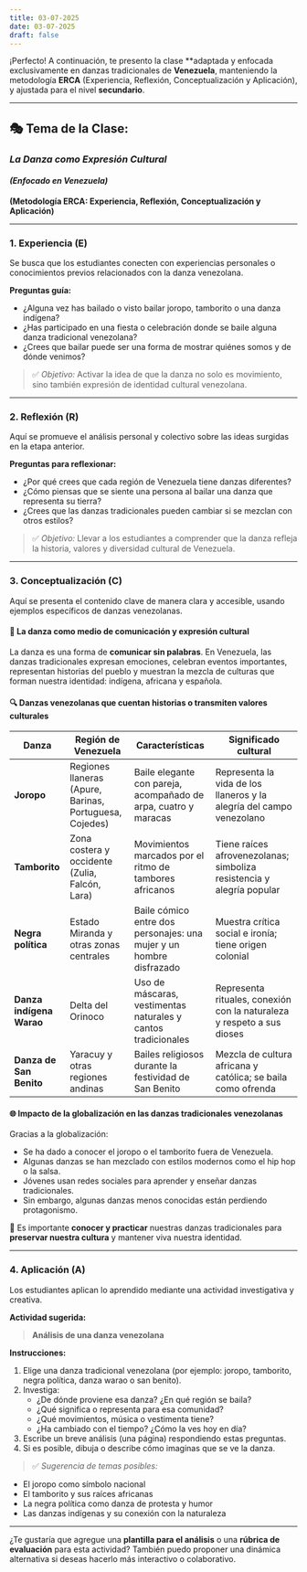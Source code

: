 ```yaml
---
title: 03-07-2025
date: 03-07-2025
draft: false
---
```


¡Perfecto! A continuación, te presento la clase **adaptada y enfocada exclusivamente en danzas tradicionales de **Venezuela**, manteniendo la metodología **ERCA** (Experiencia, Reflexión, Conceptualización y Aplicación), y ajustada para el nivel **secundario**.

---

## 🎭 **Tema de la Clase:**  
### *La Danza como Expresión Cultural*  
#### *(Enfocado en Venezuela)*

**(Metodología ERCA: Experiencia, Reflexión, Conceptualización y Aplicación)**

---

### **1. Experiencia (E)**

Se busca que los estudiantes conecten con experiencias personales o conocimientos previos relacionados con la danza venezolana.

**Preguntas guía:**

- ¿Alguna vez has bailado o visto bailar joropo, tamborito o una danza indígena?
- ¿Has participado en una fiesta o celebración donde se baile alguna danza tradicional venezolana?
- ¿Crees que bailar puede ser una forma de mostrar quiénes somos y de dónde venimos?

> ✅ *Objetivo:* Activar la idea de que la danza no solo es movimiento, sino también expresión de identidad cultural venezolana.

---

### **2. Reflexión (R)**

Aquí se promueve el análisis personal y colectivo sobre las ideas surgidas en la etapa anterior.

**Preguntas para reflexionar:**

- ¿Por qué crees que cada región de Venezuela tiene danzas diferentes?
- ¿Cómo piensas que se siente una persona al bailar una danza que representa su tierra?
- ¿Crees que las danzas tradicionales pueden cambiar si se mezclan con otros estilos?

> ✅ *Objetivo:* Llevar a los estudiantes a comprender que la danza refleja la historia, valores y diversidad cultural de Venezuela.

---

### **3. Conceptualización (C)**

Aquí se presenta el contenido clave de manera clara y accesible, usando ejemplos específicos de danzas venezolanas.

#### 📌 **La danza como medio de comunicación y expresión cultural**

La danza es una forma de **comunicar sin palabras**. En Venezuela, las danzas tradicionales expresan emociones, celebran eventos importantes, representan historias del pueblo y muestran la mezcla de culturas que forman nuestra identidad: indígena, africana y española.

#### 🔍 **Danzas venezolanas que cuentan historias o transmiten valores culturales**

| Danza | Región de Venezuela | Características | Significado cultural |
|-------|----------------------|------------------|------------------------|
| **Joropo** | Regiones llaneras (Apure, Barinas, Portuguesa, Cojedes) | Baile elegante con pareja, acompañado de arpa, cuatro y maracas | Representa la vida de los llaneros y la alegría del campo venezolano |
| **Tamborito** | Zona costera y occidente (Zulia, Falcón, Lara) | Movimientos marcados por el ritmo de tambores africanos | Tiene raíces afrovenezolanas; simboliza resistencia y alegría popular |
| **Negra política** | Estado Miranda y otras zonas centrales | Baile cómico entre dos personajes: una mujer y un hombre disfrazado | Muestra crítica social e ironía; tiene origen colonial |
| **Danza indígena Warao** | Delta del Orinoco | Uso de máscaras, vestimentas naturales y cantos tradicionales | Representa rituales, conexión con la naturaleza y respeto a sus dioses |
| **Danza de San Benito** | Yaracuy y otras regiones andinas | Bailes religiosos durante la festividad de San Benito | Mezcla de cultura africana y católica; se baila como ofrenda |

#### 🌐 **Impacto de la globalización en las danzas tradicionales venezolanas**

Gracias a la globalización:

- Se ha dado a conocer el joropo o el tamborito fuera de Venezuela.
- Algunas danzas se han mezclado con estilos modernos como el hip hop o la salsa.
- Jóvenes usan redes sociales para aprender y enseñar danzas tradicionales.
- Sin embargo, algunas danzas menos conocidas están perdiendo protagonismo.

📌 Es importante **conocer y practicar** nuestras danzas tradicionales para **preservar nuestra cultura** y mantener viva nuestra identidad.

---

### **4. Aplicación (A)**

Los estudiantes aplican lo aprendido mediante una actividad investigativa y creativa.

**Actividad sugerida:**
> **Análisis de una danza venezolana**

**Instrucciones:**

1. Elige una danza tradicional venezolana (por ejemplo: joropo, tamborito, negra política, danza warao o san benito).
2. Investiga:
   - ¿De dónde proviene esa danza? ¿En qué región se baila?
   - ¿Qué significa o representa para esa comunidad?
   - ¿Qué movimientos, música o vestimenta tiene?
   - ¿Ha cambiado con el tiempo? ¿Cómo la ves hoy en día?
3. Escribe un breve análisis (una página) respondiendo estas preguntas.
4. Si es posible, dibuja o describe cómo imaginas que se ve la danza.

> ✅ *Sugerencia de temas posibles:*  
- El joropo como símbolo nacional  
- El tamborito y sus raíces africanas  
- La negra política como danza de protesta y humor  
- Las danzas indígenas y su conexión con la naturaleza  

---

¿Te gustaría que agregue una **plantilla para el análisis** o una **rúbrica de evaluación** para esta actividad? También puedo proponer una dinámica alternativa si deseas hacerlo más interactivo o colaborativo.